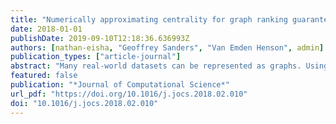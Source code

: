 ```yaml
---
title: "Numerically approximating centrality for graph ranking guarantees"
date: 2018-01-01
publishDate: 2019-09-10T12:18:36.636993Z
authors: [nathan-eisha, "Geoffrey Sanders", "Van Emden Henson", admin]
publication_types: ["article-journal"]
abstract: "Many real-world datasets can be represented as graphs. Using iterative solvers to approximate graph centrality measures allows us to obtain a ranking vector on the nodes of the graph, consisting of a number for each vertex in the graph identifying its relative importance. In this work the centrality measures we use are Katz Centrality and PageRank. Given an approximate solution, we use the residual to accurately estimate how much of the ranking matches the ranking given by the exact solution. Using probabilistic matrix norms, we obtain bounds on the accuracy of the approximation compared to the exact solution with respect to the highly ranked nodes and apply numerical analysis to the computation of centrality with iterative methods. This relates the numerical accuracy of the linear solver to the data analysis accuracy of finding the correct ranking. In particular, we answer the question of which pairwise rankings are reliable given an approximate solution to the linear system. Experiments on many real-world undirected and directed networks up to several million vertices and several hundred million edges validate our theory and show that we are able to accurately estimate large portions of the approximation. We also analyze the difference between global centrality scores and personalized scores (w.r.t. specific seed vertices). By analyzing convergence error, we develop confidence in the ranking schemes of data mining. We show we are able to accurately guarantee ranking of vertices with an approximation to centrality metrics faster than current methods."
featured: false
publication: "*Journal of Computational Science*"
url_pdf: "https://doi.org/10.1016/j.jocs.2018.02.010"
doi: "10.1016/j.jocs.2018.02.010"
---
```



